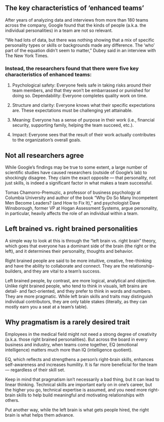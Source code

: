 

## The key characteristics of ‘enhanced teams’

After years of analyzing data and interviews from more than 180 teams across the company, Google found that the kinds of people (a.k.a. the individual personalities) in a team are not so relevant.

“We had lots of data, but there was nothing showing that a mix of specific personality types or skills or backgrounds made any difference. The ‘who’ part of the equation didn’t seem to matter,” Dubey said in an interview with The New York Times.

### Instead, the researchers found that there were five key characteristics of enhanced teams:

1. Psychological safety: Everyone feels safe in taking risks around their team members, and that they won’t be embarrassed or punished for doing so.
Dependability: Everyone completes quality work on time.

2. Structure and clarity: Everyone knows what their specific expectations are. These expectations must be challenging yet attainable.

3. Meaning: Everyone has a sense of purpose in their work (i.e., financial security, supporting family, helping the team succeed, etc.).

4. Impact: Everyone sees that the result of their work actually contributes to the organization’s overall goals.

## Not all researchers agree

While Google’s findings may be true to some extent, a large number of scientific studies have caused researchers (outside of Google’s lab) to shockingly disagree. They claim the exact opposite — that personality, not just skills, is indeed a significant factor in what makes a team successful.

Tomas Chamorro-Premuzic, a professor of business psychology at Columbia University and author of the book “Why Do So Many Incompetent Men Become Leaders? (and How to Fix It),” and psychologist Dave Winsborough, former VP at Hogan Assessment Systems, argue personality, in particular, heavily affects the role of an individual within a team.

## Left brained vs. right brained personalities

A simple way to look at this is through the “left brain vs. right brain” theory, which goes that everyone has a dominant side of the brain (the right or the left), and it determines their personality, thoughts and behavior.

Right brained people are said to be more intuitive, creative, free-thinking and have the ability to collaborate and connect. They are the relationship-builders, and they are vital to a team’s success.

Left brained people, by contrast, are more logical, analytical and objective. Unlike right brained people, who tend to think in visuals, left brains are detail- and fact-oriented, and they prefer to think in words and numbers. They are more pragmatic. While left brain skills and traits may distinguish individual contributors, they are only table stakes (literally, as they can mostly earn you a seat at a team’s table).

## Why pragmatism is a rarely desired trait

Employees in the medical field might not need a strong degree of creativity (a.k.a. those right brained personalities). But across the board in every business and industry, when teams come together, EQ (emotional intelligence) matters much more than IQ (intelligence quotient).

EQ, which reflects and strengthens a person’s right-brain skills, enhances self-awareness and increases humility. It is far more beneficial for the team — regardless of their skill set.

Keep in mind that pragmatism isn’t necessarily a bad thing, but it can lead to linear thinking. Technical skills are important early on in one’s career, but the higher you go, technical expertise is assumed, and you need more right-brain skills to help build meaningful and motivating relationships with others.

Put another way, while the left brain is what gets people hired, the right brain is what helps them advance.